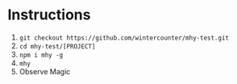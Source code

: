 # Instructions
1. `git checkout https://github.com/wintercounter/mhy-test.git`
2. `cd mhy-test/[PROJECT]`
3. `npm i mhy -g`
4. `mhy`
5. Observe Magic
